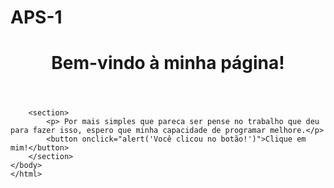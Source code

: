 # APS-1
<html> 
    <head>
        <meta charset="UTF-8">
        <meta name="viewport" content="width=device-width, initial-scale=1.0">
        <title>Primeiro contato com HTML</title>
    </head>
    <body>
        <header>
            <h1>Bem-vindo à minha página!</h1>
        </header>
        
        <section>
            <p> Por mais simples que pareca ser pense no trabalho que deu para fazer isso, espero que minha capacidade de programar melhore.</p>
            <button onclick="alert('Você clicou no botão!')">Clique em mim!</button>
        </section>
    </body>
    </html>
